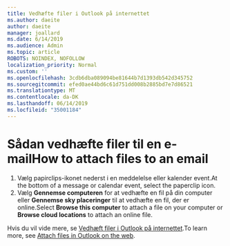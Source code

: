 ```yaml
---
title: Vedhæfte filer i Outlook på internettet
ms.author: daeite
author: daeite
manager: joallard
ms.date: 6/14/2019
ms.audience: Admin
ms.topic: article
ROBOTS: NOINDEX, NOFOLLOW
localization_priority: Normal
ms.custom: ''
ms.openlocfilehash: 3cdb6dba089094be81644b7d1393db542d345752
ms.sourcegitcommit: efed0ae44bd6c61d751dd008b2885bd7e7d86521
ms.translationtype: MT
ms.contentlocale: da-DK
ms.lasthandoff: 06/14/2019
ms.locfileid: "35001184"
---
```

# <a name="how-to-attach-files-to-an-email"></a><span data-ttu-id="56aa8-102">Sådan vedhæfte filer til en e-mail</span><span class="sxs-lookup"><span data-stu-id="56aa8-102">How to attach files to an email</span></span>

1. <span data-ttu-id="56aa8-103">Vælg papirclips-ikonet nederst i en meddelelse eller kalender event.</span><span class="sxs-lookup"><span data-stu-id="56aa8-103">At the bottom of a message or calendar event, select the paperclip icon.</span></span>
1. <span data-ttu-id="56aa8-104">Vælg **Gennemse computeren** for at vedhæfte en fil på din computer eller **Gennemse sky placeringer** til at vedhæfte en fil, der er online.</span><span class="sxs-lookup"><span data-stu-id="56aa8-104">Select **Browse this computer** to attach a file on your computer or **Browse cloud locations** to attach an online file.</span></span>

<span data-ttu-id="56aa8-105">Hvis du vil vide mere, se [Vedhæft filer i Outlook på internettet](https://support.office.com/article/48b8dca1-7a76-43ce-97d1-e1cf73893f55).</span><span class="sxs-lookup"><span data-stu-id="56aa8-105">To learn more, see [Attach files in Outlook on the web](https://support.office.com/article/48b8dca1-7a76-43ce-97d1-e1cf73893f55).</span></span>